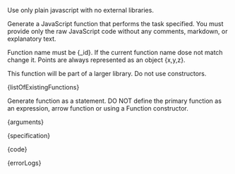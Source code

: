 Use only plain javascript with no external libraries.

Generate a JavaScript function that performs the task specified. You must provide only the raw JavaScript code without any comments, markdown, or explanatory text.

Function name must be {_id}. If the current function name dose not match change it. Points are always represented as an object {x,y,z}.

This function will be part of a larger library.
Do not use constructors. 

{listOfExistingFunctions}

Generate function as a statement. DO NOT define the primary function as an expression, arrow function or using a Function constructor.


{arguments}

{specification}

{code}

{errorLogs}